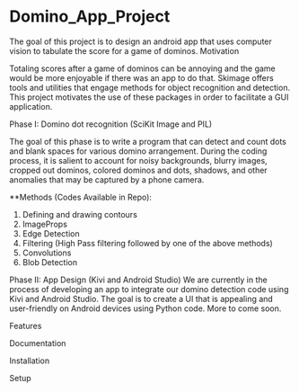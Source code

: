 # Domino_App_Project

The goal of this project is to design an android app that uses computer vision to tabulate the score for a game of dominos. 
Motivation 

Totaling scores after a game of dominos can be annoying and the game would be more enjoyable if there was an app to do that. Skimage offers tools and utilities that engage methods for object recognition and detection. This project motivates the use of these packages in order to facilitate a GUI application.

Phase I: Domino dot recognition (SciKit Image and PIL)

The goal of this phase is to write a program that can detect and count dots and blank spaces for various domino arrangement. During the coding process, it is salient to account for noisy backgrounds, blurry images, cropped out dominos, colored dominos and dots, shadows, and other anomalies that may be captured by a phone camera.

**Methods (Codes Available in Repo):
1. Defining and drawing contours
2. ImageProps
3. Edge Detection
4. Filtering (High Pass filtering followed by one of the above methods)
5. Convolutions
6. Blob Detection

Phase II: App Design (Kivi and Android Studio)
We are currently in the process of developing an app to integrate our domino detection code using Kivi and Android Studio. The goal is to create a UI that is appealing and user-friendly on Android devices using Python code. More to come soon.

Features

Documentation

Installation

Setup
